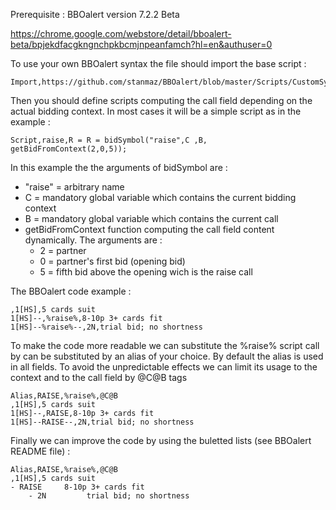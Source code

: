 Prerequisite : BBOalert version 7.2.2 Beta


https://chrome.google.com/webstore/detail/bboalert-beta/bpjekdfacgkngnchpkbcmjnpeanfamch?hl=en&authuser=0

To use your own BBOalert syntax the file should import the base script :

    Import,https://github.com/stanmaz/BBOalert/blob/master/Scripts/CustomSyntax/CustomSyntaxBase.js
    
Then you should define scripts computing the call field depending on the actual bidding context. In most cases it will be a simple script as in the example :

    Script,raise,R = R = bidSymbol("raise",C ,B, getBidFromContext(2,0,5));

In this example the the arguments of bidSymbol are :
- "raise" = arbitrary name
- C = mandatory global variable which contains the current bidding context
- B = mandatory global variable which contains the current call
- getBidFromContext function computing the call field content dynamically. The arguments are :
    - 2 = partner
    - 0 = partner's first bid (opening bid)
    - 5 = fifth bid above the opening wich is the raise call
 
The BBOalert code example :

    ,1[HS],5 cards suit
    1[HS]--,%raise%,8-10p 3+ cards fit
    1[HS]--%raise%--,2N,trial bid; no shortness

To make the code more readable we can substitute the %raise% script call by can be substituted by an alias of your choice. By default the alias is used in all fields. To avoid the unpredictable effects we can limit its usage to the context and to the call field by @C@B tags

    Alias,RAISE,%raise%,@C@B
    ,1[HS],5 cards suit
    1[HS]--,RAISE,8-10p 3+ cards fit
    1[HS]--RAISE--,2N,trial bid; no shortness

Finally we can improve the code by using the buletted lists (see BBOalert README file) :

    Alias,RAISE,%raise%,@C@B
    ,1[HS],5 cards suit
    - RAISE     8-10p 3+ cards fit
        - 2N         trial bid; no shortness



